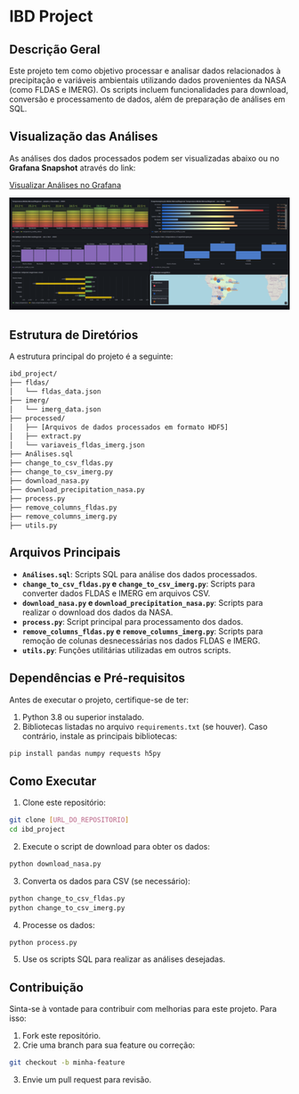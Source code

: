 # IBD Project

## Descrição Geral

Este projeto tem como objetivo processar e analisar dados relacionados à precipitação e variáveis ambientais utilizando dados provenientes da NASA (como FLDAS e IMERG). Os scripts incluem funcionalidades para download, conversão e processamento de dados, além de preparação de análises em SQL.

## Visualização das Análises

As análises dos dados processados podem ser visualizadas abaixo ou no **Grafana Snapshot** através do link:

[Visualizar Análises no Grafana](https://silviofjr.grafana.net/dashboard/snapshot/sKNrtinmEveMrReWZZy3cGoTy549QQk9)

![Análises no Grafana](./analises.png)

## Estrutura de Diretórios

A estrutura principal do projeto é a seguinte:

```
ibd_project/
├── fldas/
│   └── fldas_data.json
├── imerg/
│   └── imerg_data.json
├── processed/
│   ├── [Arquivos de dados processados em formato HDF5]
│   ├── extract.py
│   └── variaveis_fldas_imerg.json
├── Análises.sql
├── change_to_csv_fldas.py
├── change_to_csv_imerg.py
├── download_nasa.py
├── download_precipitation_nasa.py
├── process.py
├── remove_columns_fldas.py
├── remove_columns_imerg.py
├── utils.py
```

## Arquivos Principais

- **`Análises.sql`**: Scripts SQL para análise dos dados processados.
- **`change_to_csv_fldas.py` e `change_to_csv_imerg.py`**: Scripts para converter dados FLDAS e IMERG em arquivos CSV.
- **`download_nasa.py` e `download_precipitation_nasa.py`**: Scripts para realizar o download dos dados da NASA.
- **`process.py`**: Script principal para processamento dos dados.
- **`remove_columns_fldas.py` e `remove_columns_imerg.py`**: Scripts para remoção de colunas desnecessárias nos dados FLDAS e IMERG.
- **`utils.py`**: Funções utilitárias utilizadas em outros scripts.

## Dependências e Pré-requisitos

Antes de executar o projeto, certifique-se de ter:

1. Python 3.8 ou superior instalado.
2. Bibliotecas listadas no arquivo `requirements.txt` (se houver). Caso contrário, instale as principais bibliotecas:

```bash
pip install pandas numpy requests h5py
```

## Como Executar

1. Clone este repositório:

```bash
git clone [URL_DO_REPOSITORIO]
cd ibd_project
```

2. Execute o script de download para obter os dados:

```bash
python download_nasa.py
```

3. Converta os dados para CSV (se necessário):

```bash
python change_to_csv_fldas.py
python change_to_csv_imerg.py
```

4. Processe os dados:

```bash
python process.py
```

5. Use os scripts SQL para realizar as análises desejadas.


## Contribuição

Sinta-se à vontade para contribuir com melhorias para este projeto. Para isso:

1. Fork este repositório.
2. Crie uma branch para sua feature ou correção:

```bash
git checkout -b minha-feature
```

3. Envie um pull request para revisão.

